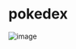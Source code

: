 # pokedex

![image](https://github.com/MatheusPrudente/pokedex/assets/80559882/919ec401-71ec-4d5a-b538-8804ee4ad45b)
